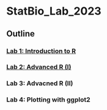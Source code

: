 # StatBio_Lab_2023

## Outline
### [Lab 1: Introduction to R](/Lab1)
### [Lab 2: Advanced R (I)](/Lab2)
### Lab 3: Advacned R (II)
### Lab 4: Plotting with ggplot2
